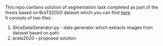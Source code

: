 This repo contains solution of segmentation task completed as part of the thesis based on BraTS2020 dataset which you can find <a href="https://www.med.upenn.edu/cbica/brats2020/data.html">here</a>. <br>
It consists of two files: <br>
1. SliceDataGenerator.py - data generator which extracts images from dataset based on path 
2. brats2020 - proposed solution


